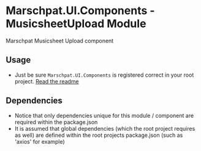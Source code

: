 # Marschpat.UI.Components - MusicsheetUpload Module

Marschpat Musicsheet Upload component

## Usage
 - Just be sure `Marschpat.UI.Components` is registered correct in your root project. [Read the readme](../../README.md)

## Dependencies
 - Notice that only dependencies unique for this module / component are required within the package.json
 - It is assumed that global dependencies (which the root project requires as well) are defined within the root projects package.json (such as 'axios' for example) 
